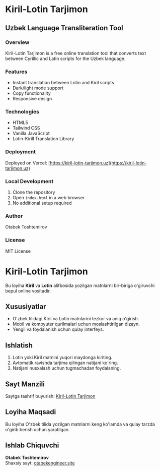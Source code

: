 # Kiril-Lotin Tarjimon

## Uzbek Language Transliteration Tool

### Overview
Kiril-Lotin Tarjimon is a free online translation tool that converts text between Cyrillic and Latin scripts for the Uzbek language.

### Features
- Instant translation between Lotin and Kiril scripts
- Dark/light mode support
- Copy functionality
- Responsive design

### Technologies
- HTML5
- Tailwind CSS
- Vanilla JavaScript
- Lotin-Kirill Translation Library

### Deployment
Deployed on Vercel: [https://kiril-lotin-tarjimon.uz](https://kiril-lotin-tarjimon.uz)

### Local Development
1. Clone the repository
2. Open `index.html` in a web browser
3. No additional setup required

### Author
Otabek Toshtemirov

### License
MIT License
# Kiril-Lotin Tarjimon

Bu loyiha **Kiril** va **Lotin** alifbosida yozilgan matnlarni bir-biriga o'giruvchi bepul online vositadir.

## Xususiyatlar
- O'zbek tilidagi Kiril va Lotin matnlarini tezkor va aniq o'girish.
- Mobil va kompyuter qurilmalari uchun moslashtirilgan dizayn.
- Yengil va foydalanish uchun qulay interfeys.

## Ishlatish
1. Lotin yoki Kiril matnini yuqori maydonga kiriting.
2. Avtomatik ravishda tarjima qilingan natijani ko'ring.
3. Natijani nusxalash uchun tugmachadan foydalaning.

## Sayt Manzili
Saytga tashrif buyurish: [Kiril-Lotin Tarjimon](https://kiril-lotin-tarjimon.uz)

## Loyiha Maqsadi
Bu loyiha O'zbek tilida yozilgan matnlarni keng ko'lamda va qulay tarzda o'girib berish uchun yaratilgan.

## Ishlab Chiquvchi
**Otabek Toshtemirov**  
Shaxsiy sayt: [otabekengineer.site](https://otabekengineer.site)

